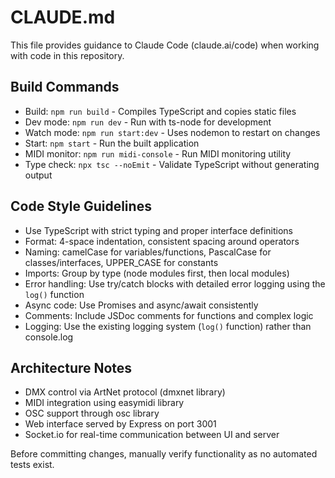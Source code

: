 # CLAUDE.md

This file provides guidance to Claude Code (claude.ai/code) when working with code in this repository.

## Build Commands
- Build: `npm run build` - Compiles TypeScript and copies static files
- Dev mode: `npm run dev` - Run with ts-node for development
- Watch mode: `npm run start:dev` - Uses nodemon to restart on changes
- Start: `npm start` - Run the built application
- MIDI monitor: `npm run midi-console` - Run MIDI monitoring utility
- Type check: `npx tsc --noEmit` - Validate TypeScript without generating output

## Code Style Guidelines
- Use TypeScript with strict typing and proper interface definitions
- Format: 4-space indentation, consistent spacing around operators
- Naming: camelCase for variables/functions, PascalCase for classes/interfaces, UPPER_CASE for constants
- Imports: Group by type (node modules first, then local modules)
- Error handling: Use try/catch blocks with detailed error logging using the `log()` function
- Async code: Use Promises and async/await consistently
- Comments: Include JSDoc comments for functions and complex logic
- Logging: Use the existing logging system (`log()` function) rather than console.log

## Architecture Notes
- DMX control via ArtNet protocol (dmxnet library)
- MIDI integration using easymidi library
- OSC support through osc library
- Web interface served by Express on port 3001
- Socket.io for real-time communication between UI and server

Before committing changes, manually verify functionality as no automated tests exist.